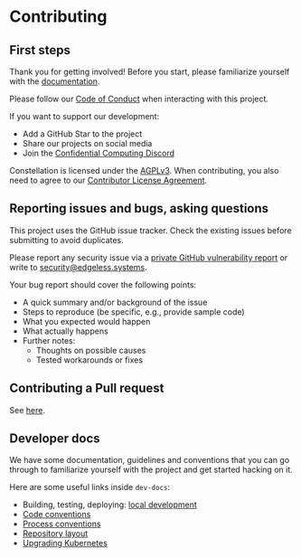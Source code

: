 # Contributing

## First steps

Thank you for getting involved! Before you start, please familiarize yourself with the [documentation](https://docs.edgeless.systems/constellation).

Please follow our [Code of Conduct](CODE_OF_CONDUCT.md) when interacting with this project.

If you want to support our development:

* Add a GitHub Star to the project
* Share our projects on social media
* Join the [Confidential Computing Discord](https://discord.gg/rH8QTH56JN)

Constellation is licensed under the [AGPLv3](LICENSE). When contributing, you also need to agree to our [Contributor License Agreement](https://cla-assistant.io/edgelesssys/constellation).

## Reporting issues and bugs, asking questions

This project uses the GitHub issue tracker. Check the existing issues before submitting to avoid duplicates.

Please report any security issue via a [private GitHub vulnerability report](https://github.com/edgelesssys/constellation/security/advisories/new) or write to <security@edgeless.systems>.

Your bug report should cover the following points:

* A quick summary and/or background of the issue
* Steps to reproduce (be specific, e.g., provide sample code)
* What you expected would happen
* What actually happens
* Further notes:
  * Thoughts on possible causes
  * Tested workarounds or fixes

## Contributing a Pull request

See [here](./dev-docs/workflows/pull-request.md).

## Developer docs

We have some documentation, guidelines and conventions that you can go through to familiarize yourself with the project and get started hacking on it.

Here are some useful links inside `dev-docs`:

* Building, testing, deploying: [local development](/dev-docs/workflows/build-develop-deploy.md)
* [Code conventions](/dev-docs/conventions.md#code-conventions)
* [Process conventions](/dev-docs/conventions.md#process-conventions)
* [Repository layout](/dev-docs/layout.md#repository-layout)
* [Upgrading Kubernetes](/dev-docs/workflows/upgrade-kubernetes.md)
